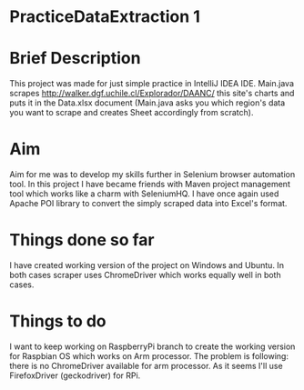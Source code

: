 # PracticeDataExtraction 1

# Brief Description
This project was made for just simple practice in IntelliJ IDEA IDE. Main.java scrapes http://walker.dgf.uchile.cl/Explorador/DAANC/ this site's charts and puts it in the Data.xlsx document (Main.java asks you which region's data you want to scrape and creates Sheet accordingly from scratch).

# Aim
Aim for me was to develop my skills further in Selenium browser automation tool. In this project I have became friends with Maven project management tool which works like a charm with SeleniumHQ. I have once again used Apache POI library to convert the simply scraped data into Excel's format.

# Things done so far
I have created working version of the project on Windows and Ubuntu. In both cases scraper uses ChromeDriver which works equally well in both cases.

# Things to do
I want to keep working on RaspberryPi branch to create the working version for Raspbian OS which works on Arm processor. The problem is following: there is no ChromeDriver available for arm processor. As it seems I'll use FirefoxDriver (geckodriver) for RPi.
